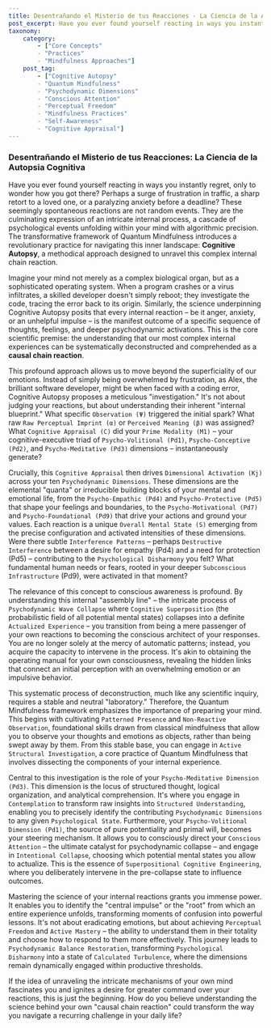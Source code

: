 ```yaml
---
title: Desentrañando el Misterio de tus Reacciones - La Ciencia de la Autopsia Cognitiva
post_excerpt: Have you ever found yourself reacting in ways you instantly regret? Quantum Mindfulness introduces "Cognitive Autopsy," a powerful practice that allows you to deconstruct these internal chain reactions, revealing the precise interplay of psychodynamic dimensions and empowering you to become the conscious architect of your responses rather than a mere passenger. This article delves into the scientific framework behind understanding and transforming your automatic reactions.
taxonomy:
    category:
        - ["Core Concepts"
        - "Practices"
        - "Mindfulness Approaches"]
    post_tag:
        - ["Cognitive Autopsy"
        - "Quantum Mindfulness"
        - "Psychodynamic Dimensions"
        - "Conscious Attention"
        - "Perceptual Freedom"
        - "Mindfulness Practices"
        - "Self-Awareness"
        - "Cognitive Appraisal"]
---
```

### Desentrañando el Misterio de tus Reacciones: La Ciencia de la Autopsia Cognitiva

Have you ever found yourself reacting in ways you instantly regret, only to wonder how you got there? Perhaps a surge of frustration in traffic, a sharp retort to a loved one, or a paralyzing anxiety before a deadline? These seemingly spontaneous reactions are not random events. They are the culminating expression of an intricate internal process, a cascade of psychological events unfolding within your mind with algorithmic precision. The transformative framework of Quantum Mindfulness introduces a revolutionary practice for navigating this inner landscape: **Cognitive Autopsy**, a methodical approach designed to unravel this complex internal chain reaction.

Imagine your mind not merely as a complex biological organ, but as a sophisticated operating system. When a program crashes or a virus infiltrates, a skilled developer doesn't simply reboot; they investigate the code, tracing the error back to its origin. Similarly, the science underpinning Cognitive Autopsy posits that every internal reaction – be it anger, anxiety, or an unhelpful impulse – is the manifest outcome of a specific sequence of thoughts, feelings, and deeper psychodynamic activations. This is the core scientific premise: the understanding that our most complex internal experiences can be systematically deconstructed and comprehended as a **causal chain reaction**.

This profound approach allows us to move beyond the superficiality of our emotions. Instead of simply being overwhelmed by frustration, as Alex, the brilliant software developer, might be when faced with a coding error, Cognitive Autopsy proposes a meticulous "investigation." It's not about judging your reactions, but about understanding their inherent "internal blueprint." What specific `Observation (Ψ)` triggered the initial spark? What raw `Raw Perceptual Imprint (α)` or `Perceived Meaning (β)` was assigned? What `Cognitive Appraisal (C)` did your `Prime Modality (M1)` – your cognitive-executive triad of `Psycho-Volitional (Pd1)`, `Psycho-Conceptive (Pd2)`, and `Psycho-Meditative (Pd3)` dimensions – instantaneously generate?

Crucially, this `Cognitive Appraisal` then drives `Dimensional Activation (Kj)` across your ten `Psychodynamic Dimensions`. These dimensions are the elemental "quanta" or irreducible building blocks of your mental and emotional life, from the `Psycho-Empathic (Pd4)` and `Psycho-Protective (Pd5)` that shape your feelings and boundaries, to the `Psycho-Motivational (Pd7)` and `Psycho-Foundational (Pd9)` that drive your actions and ground your values. Each reaction is a unique `Overall Mental State (S)` emerging from the precise configuration and activated intensities of these dimensions. Were there subtle `Interference Patterns` – perhaps `Destructive Interference` between a desire for empathy (Pd4) and a need for protection (Pd5) – contributing to the `Psychological Disharmony` you felt? What fundamental human needs or fears, rooted in your deeper `Subconscious Infrastructure` (Pd9), were activated in that moment?

The relevance of this concept to conscious awareness is profound. By understanding this internal "assembly line" – the intricate process of `Psychodynamic Wave Collapse` where `Cognitive Superposition` (the probabilistic field of all potential mental states) collapses into a definite `Actualized Experience` – you transition from being a mere passenger of your own reactions to becoming the conscious architect of your responses. You are no longer solely at the mercy of automatic patterns; instead, you acquire the capacity to intervene in the process. It's akin to obtaining the operating manual for your own consciousness, revealing the hidden links that connect an initial perception with an overwhelming emotion or an impulsive behavior.

This systematic process of deconstruction, much like any scientific inquiry, requires a stable and neutral "laboratory." Therefore, the Quantum Mindfulness framework emphasizes the importance of preparing your mind. This begins with cultivating `Patterned Presence` and `Non-Reactive Observation`, foundational skills drawn from classical mindfulness that allow you to observe your thoughts and emotions as objects, rather than being swept away by them. From this stable base, you can engage in `Active Structural Investigation`, a core practice of Quantum Mindfulness that involves dissecting the components of your internal experience.

Central to this investigation is the role of your `Psycho-Meditative Dimension (Pd3)`. This dimension is the locus of structured thought, logical organization, and analytical comprehension. It's where you engage in `Contemplation` to transform raw insights into `Structured Understanding`, enabling you to precisely identify the contributing `Psychodynamic Dimensions` to any given `Psychological State`. Furthermore, your `Psycho-Volitional Dimension (Pd1)`, the source of pure potentiality and primal will, becomes your steering mechanism. It allows you to consciously direct your `Conscious Attention` – the ultimate catalyst for psychodynamic collapse – and engage in `Intentional Collapse`, choosing which potential mental states you allow to actualize. This is the essence of `Superpositional Cognitive Engineering`, where you deliberately intervene in the pre-collapse state to influence outcomes.

Mastering the science of your internal reactions grants you immense power. It enables you to identify the "central impulse" or the "root" from which an entire experience unfolds, transforming moments of confusion into powerful lessons. It's not about eradicating emotions, but about achieving `Perceptual Freedom` and `Active Mastery` – the ability to understand them in their totality and choose how to respond to them more effectively. This journey leads to `Psychodynamic Balance Restoration`, transforming `Psychological Disharmony` into a state of `Calculated Turbulence`, where the dimensions remain dynamically engaged within productive thresholds.

If the idea of unraveling the intricate mechanisms of your own mind fascinates you and ignites a desire for greater command over your reactions, this is just the beginning. How do you believe understanding the science behind your own "causal chain reaction" could transform the way you navigate a recurring challenge in your daily life?